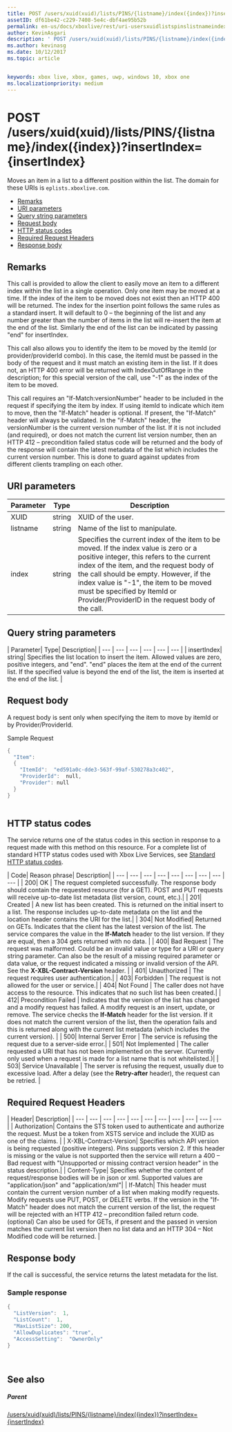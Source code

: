 ```yaml
---
title: POST /users/xuid(xuid)/lists/PINS/{listname}/index({index})?insertIndex={insertIndex}
assetID: df61be42-c229-7408-5e4c-dbf4ae95b52b
permalink: en-us/docs/xboxlive/rest/uri-usersxuidlistspinslistnameindexpost.html
author: KevinAsgari
description: ' POST /users/xuid(xuid)/lists/PINS/{listname}/index({index})?insertIndex={insertIndex}'
ms.author: kevinasg
ms.date: 10/12/2017
ms.topic: article


keywords: xbox live, xbox, games, uwp, windows 10, xbox one
ms.localizationpriority: medium
---
```



# POST /users/xuid(xuid)/lists/PINS/{listname}/index({index})?insertIndex={insertIndex}
Moves an item in a list to a different position within the list. 
The domain for these URIs is `eplists.xboxlive.com`.
 
  * [Remarks](#ID4EV)
  * [URI parameters](#ID4EEB)
  * [Query string parameters](#ID4EWC)
  * [Request body](#ID4EVD)
  * [HTTP status codes](#ID4EEE)
  * [Required Request Headers](#ID4E1BAC)
  * [Response body](#ID4EQDAC)
 
<a id="ID4EV"></a>

 
## Remarks 
 
This call is provided to allow the client to easily move an item to a different index within the list in a single operation. Only one item may be moved at a time. If the index of the item to be moved does not exist then an HTTP 400 will be returned. The index for the insertion point follows the same rules as a standard insert. It will default to 0 – the beginning of the list and any number greater than the number of items in the list will re-insert the item at the end of the list. Similarly the end of the list can be indicated by passing "end" for insertIndex. 
 
This call also allows you to identify the item to be moved by the itemId (or provider/providerId combo). In this case, the itemId must be passed in the body of the request and it must match an existing item in the list. If it does not, an HTTP 400 error will be returned with IndexOutOfRange in the description; for this special version of the call, use "-1" as the index of the item to be moved. 
 
This call requires an "If-Match:versionNumber" header to be included in the request if specifying the item by index. If using itemId to indicate which item to move, then the "If-Match" header is optional. If present, the "If-Match" header will always be validated. In the "if-Match" header, the versionNumber is the current version number of the list. If it is not included (and required), or does not match the current list version number, then an HTTP 412 – precondition failed status code will be returned and the body of the response will contain the latest metadata of the list which includes the current version number. This is done to guard against updates from different clients trampling on each other. 
  
<a id="ID4EEB"></a>

 
## URI parameters 
 
| Parameter| Type| Description| 
| --- | --- | --- | 
| XUID| string| XUID of the user.| 
| listname| string| Name of the list to manipulate.| 
| index| string| Specifies the current index of the item to be moved. If the index value is zero or a positive integer, this refers to the current index of the item, and the request body of the call should be empty. However, if the index value is "-1", the item to be moved must be specified by ItemId or Provider/ProviderID in the request body of the call.| 
  
<a id="ID4EWC"></a>

 
## Query string parameters 
 
| Parameter| Type| Description| 
| --- | --- | --- | --- | --- | --- | 
| insertIndex| string| Specifies the list location to insert the item. Allowed values are zero, positive integers, and "end". "end" places the item at the end of the current list. If the specified value is beyond the end of the list, the item is inserted at the end of the list. | 
  
<a id="ID4EVD"></a>

 
## Request body 
 
A request body is sent only when specifying the item to move by itemId or by Provider/ProviderId.
 
<a id="ID4E6D"></a>

  
Sample Request 

```cpp
{
  "Item":
  {
    "ItemId":  "ed591a0c-dde3-563f-99af-530278a3c402",
    "ProviderId":  null,
    "Provider": null
  }
}
    
```

  
<a id="ID4EEE"></a>

 
## HTTP status codes 
 
The service returns one of the status codes in this section in response to a request made with this method on this resource. For a complete list of standard HTTP status codes used with Xbox Live Services, see [Standard HTTP status codes](../../additional/httpstatuscodes.md).
 
| Code| Reason phrase| Description| 
| --- | --- | --- | --- | --- | --- | --- | --- | --- | 
| 200| OK | The request completed successfully. The response body should contain the requested resource (for a GET). POST and PUT requests will receive up-to-date list metadata (list version, count, etc.).| 
| 201| Created | A new list has been created. This is returned on the initial insert to a list. The response includes up-to-date metadata on the list and the location header contains the URI for the list.| 
| 304| Not Modified| Returned on GETs. Indicates that the client has the latest version of the list. The service compares the value in the <b>If-Match</b> header to the list version. If they are equal, then a 304 gets returned with no data. | 
| 400| Bad Request | The request was malformed. Could be an invalid value or type for a URI or query string parameter. Can also be the result of a missing required parameter or data value, or the request indicated a missing or invalid version of the API. See the <b>X-XBL-Contract-Version</b> header. | 
| 401| Unauthorized | The request requires user authentication.| 
| 403| Forbidden | The request is not allowed for the user or service.| 
| 404| Not Found | The caller does not have access to the resource. This indicates that no such list has been created.| 
| 412| Precondition Failed | Indicates that the version of the list has changed and a modify request has failed. A modify request is an insert, update, or remove. The service checks the <b>If-Match</b> header for the list version. If it does not match the current version of the list, then the operation fails and this is returned along with the current list metadata (which includes the current version). | 
| 500| Internal Server Error | The service is refusing the request due to a server-side error.| 
| 501| Not Implemented | The caller requested a URI that has not been implemented on the server. (Currently only used when a request is made for a list name that is not whitelisted.)| 
| 503| Service Unavailable | The server is refusing the request, usually due to excessive load. After a delay (see the <b>Retry-after</b> header), the request can be retried. | 
  
<a id="ID4E1BAC"></a>

 
## Required Request Headers
 
| Header| Description| 
| --- | --- | --- | --- | --- | --- | --- | --- | --- | --- | --- | 
| Authorization| Contains the STS token used to authenticate and authorize the request. Must be a token from XSTS service and include the XUID as one of the claims. | 
| X-XBL-Contract-Version| Specifies which API version is being requested (positive integers). Pins supports version 2. If this header is missing or the value is not supported then the service will return a 400 – Bad request with "Unsupported or missing contract version header" in the status description.| 
| Content-Type| Specifies whether the content of request/response bodies will be in json or xml. Supported values are "application/json" and "application/xml"| 
| If-Match| This header must contain the current version number of a list when making modify requests. Modify requests use PUT, POST, or DELETE verbs. If the version in the "If-Match" header does not match the current version of the list, the request will be rejected with an HTTP 412 – precondition failed return code. (optional) Can also be used for GETs, if present and the passed in version matches the current list version then no list data and an HTTP 304 – Not Modified code will be returned. | 
  
<a id="ID4EQDAC"></a>

 
## Response body 
 
If the call is successful, the service returns the latest metadata for the list. 
 
<a id="ID4E1DAC"></a>

 
### Sample response 
 

```cpp
{ 
  "ListVersion":  1,
  "ListCount":  1,
  "MaxListSize": 200,
  "AllowDuplicates": "true",
  "AccessSetting":  "OwnerOnly"
}

      
```

   
<a id="ID4EIEAC"></a>

 
## See also
 
<a id="ID4EKEAC"></a>

 
##### Parent 

[/users/xuid(xuid)/lists/PINS/{listname}/index({index})?insertIndex={insertIndex}](uri-usersxuidlistspinslistnameindex.md)

   